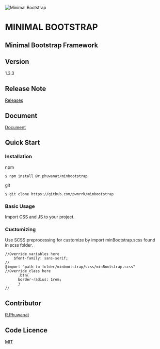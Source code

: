![Minimal Bootstrap](https://pwnrrk.github.io/mb-ico.png)

# MINIMAL BOOTSTRAP

## Minimal Bootstrap Framework

## Version
1.3.3

## Release Note
[Releases](https://github.com/pwnrrk/minbootstrap/releases)

## Document
[Document](https://pwnrrk.github.io/minimalbootstrap)

## Quick Start
### Installation
npm

    $ npm install @r.phuwanat/minbootstrap

git

    $ git clone https://github.com/pwnrrk/minbootstrap
 
 ### Basic Usage
Import CSS and JS to your project.
### Customizing
Use SCSS preprocessing for customize by import minBootstrap.scss found in scss folder.

    //Override variables here
	    $font-family: sans-serif;
	//
    @import "path-to-folder/minbootstrap/scss/minBootstrap.scss"
    //Override class here
		  .btn{
		  border-radius: 1rem;
		  }
    //


## Contributor
[R.Phuwanat](https://pwnrrk.github.io)

## Code Licence
[MIT](https://github.com/pwnrrk/minbootstrap/blob/master/LICENSE)

